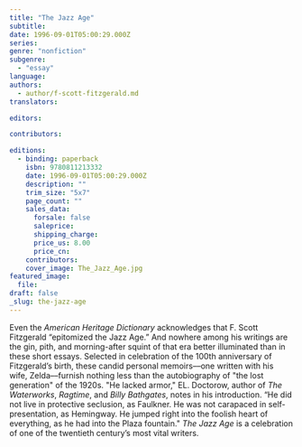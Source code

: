 ```yaml
---
title: "The Jazz Age"
subtitle:
date: 1996-09-01T05:00:29.000Z
series:
genre: "nonfiction"
subgenre:
  - "essay"
language:
authors:
  - author/f-scott-fitzgerald.md
translators:

editors:

contributors:

editions:
  - binding: paperback
    isbn: 9780811213332
    date: 1996-09-01T05:00:29.000Z
    description: ""
    trim_size: "5x7"
    page_count: ""
    sales_data:
      forsale: false
      saleprice:
      shipping_charge:
      price_us: 8.00
      price_cn:
    contributors:
    cover_image: The_Jazz_Age.jpg
featured_image:
  file:
draft: false
_slug: the-jazz-age
---
```


Even the _American Heritage Dictionary_ acknowledges that F. Scott Fitzgerald “epitomized the Jazz Age.” And nowhere among his writings are the gin, pith, and morning-after squint of that era better illuminated than in these short essays. Selected in celebration of the 100th anniversary of Fitzgerald’s birth, these candid personal memoirs––one written with his wife, Zelda––furnish nothing less than the autobiography of "the lost generation" of the 1920s. "He lacked armor," EL. Doctorow, author of _The Waterworks_, _Ragtime_, and _Billy Bathgates_, notes in his introduction. “He did not live in protective seclusion, as Faulkner. He was not carapaced in self-presentation, as Hemingway. He jumped right into the foolish heart of everything, as he had into the Plaza fountain." _The Jazz Age_ is a celebration of one of the twentieth century’s most vital writers.

